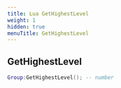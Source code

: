 ```yaml
---
title: Lua GetHighestLevel
weight: 1
hidden: true
menuTitle: GetHighestLevel
---
```

## GetHighestLevel
```lua
Group:GetHighestLevel(); -- number
```